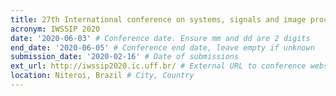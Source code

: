 ```yaml
---
title: 27th International conference on systems, signals and image processing
acronym: IWSSIP 2020
date: '2020-06-03' # Conference date. Ensure mm and dd are 2 digits
end_date: '2020-06-05' # Conference end date, leave empty if unknown
submission_date: '2020-02-16' # Date of submissions
ext_url: http://iwssip2020.ic.uff.br/ # External URL to conference website
location: Niteroi, Brazil # City, Country
---
```


